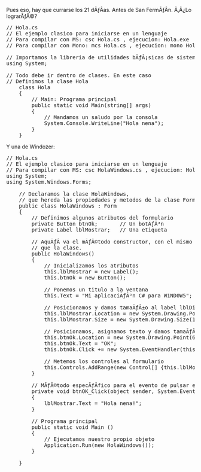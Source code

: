 Pues eso, hay que currarse los 21 dÃƒÂ­as. Antes de San FermÃƒÂ­n. Ã‚Â¿Lo lograrÃƒÂ©?
<pre>
// Hola.cs
// El ejemplo clasico para iniciarse en un lenguaje
// Para compilar con MS: csc Hola.cs , ejecucion: Hola.exe
// Para compilar con Mono: mcs Hola.cs , ejecucion: mono Hola.exe

// Importamos la libreria de utilidades bÃƒÂ¡sicas de sistema
using System;

// Todo debe ir dentro de clases. En este caso
// Definimos la clase Hola
	class Hola
	{
		// Main: Programa principal
		public static void Main(string[] args)
		{
			// Mandamos un saludo por la consola
			System.Console.WriteLine("Hola nena");
		}
	}
</pre>
Y una de Windozer:
<pre>
// Hola.cs
// El ejemplo clasico para iniciarse en un lenguaje
// Para compilar con MS: csc HolaWindows.cs , ejecucion: HolaWindows.exe
using System;
using System.Windows.Forms;

	// Declaramos la clase HolaWindows,
	// que hereda las propiedades y metodos de la clase Form
	public class HolaWindows : Form
	{
		// Definimos algunos atributos del formulario
		private Button btnOk;		// Un botÃƒÂ³n
		private Label lblMostrar;	// Una etiqueta

		// AquÃƒÂ­ va el mÃƒÂ©todo constructor, con el mismo nombre
		// que la clase.
		public HolaWindows()
		{
			// Inicializamos los atributos
			this.lblMostrar = new Label();
			this.btnOk = new Button();

			// Ponemos un titulo a la ventana
			this.Text = "Mi aplicaciÃƒÂ³n C# para W1ND0W5";

			// Posicionamos y damos tamaÃƒÂ±o al label lblDisplay
			this.lblMostrar.Location = new System.Drawing.Point(20, 50);
			this.lblMostrar.Size = new System.Drawing.Size(100, 120);
			
			// Posicionamos, asignamos texto y damos tamaÃƒÂ±o al botÃƒÂ³n btnOk
			this.btnOk.Location = new System.Drawing.Point(60, 200);
			this.btnOk.Text = "OK";
			this.btnOk.Click += new System.EventHandler(this.btnOK_Click);

			// Metemos los controles al formulario
			this.Controls.AddRange(new Control[] {this.lblMostrar, this.btnOk});
		}

		// MÃƒÂ©todo especÃƒÂ­fico para el evento de pulsar el boton
		private void btnOK_Click(object sender, System.EventArgs e)
		{
			lblMostrar.Text = "Hola nena!";
		}

		// Programa principal
		public static void Main () 
		{
			// Ejecutamos nuestro propio objeto
			Application.Run(new HolaWindows());
		}

	}


</pre>